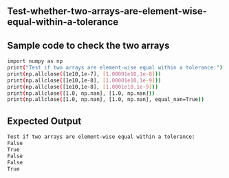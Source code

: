 ## Test-whether-two-arrays-are-element-wise-equal-within-a-tolerance
## Sample code to check the two arrays 
```sh
import numpy as np
print("Test if two arrays are element-wise equal within a tolerance:")
print(np.allclose([1e10,1e-7], [1.00001e10,1e-8]))
print(np.allclose([1e10,1e-8], [1.00001e10,1e-9]))
print(np.allclose([1e10,1e-8], [1.0001e10,1e-9]))
print(np.allclose([1.0, np.nan], [1.0, np.nan]))
print(np.allclose([1.0, np.nan], [1.0, np.nan], equal_nan=True))
```
## Expected Output
```sh
Test if two arrays are element-wise equal within a tolerance:
False
True
False
False
True                         
```
